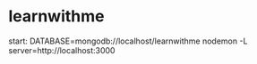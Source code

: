 # learnwithme

start:
DATABASE=mongodb://localhost/learnwithme nodemon -L
server=http://localhost:3000